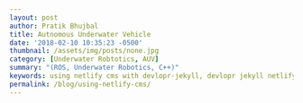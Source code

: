 ```yaml
---
layout: post
author: Pratik Bhujbal
title: Autnomous Underwater Vehicle
date: '2018-02-10 10:35:23 -0500'
thumbnail: /assets/img/posts/none.jpg
category: [Underwater Robtotics, AUV]
summary: "(ROS, Underwater Robotics, C++)"
keywords: using netlify cms with devlopr-jekyll, devlopr jekyll netlify cms, how to use netlify cms
permalink: /blog/using-netlify-cms/
---
```

